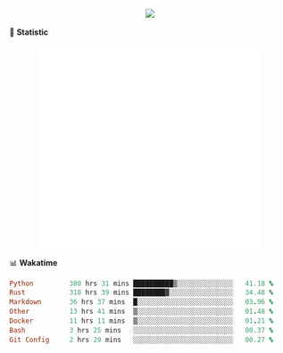 <!-- https://github.com/DenverCoder1/readme-typing-svg -->
<p align="center">
<img src="https://readme-typing-svg.demolab.com?font=Orbitron&size=25&pause=1000&center=true&vCenter=true&random=false&width=600&lines=Welcome+to+my+GitHub+profile+page!" />


🌟 **Statistic**

<p align="center">
  <img width="400" align="top" src="https://github.com/fllesser/fllesser/blob/main/left.svg" />
  <img width="400" align="top" src="https://github.com/fllesser/fllesser/blob/main/right.svg" />
</p>


📊 **Wakatime**

<!--START_SECTION:waka-->

```ruby
Python         380 hrs 31 mins ██████████▒░░░░░░░░░░░░░░   41.18 %
Rust           318 hrs 39 mins ████████▓░░░░░░░░░░░░░░░░   34.48 %
Markdown       36 hrs 37 mins  █░░░░░░░░░░░░░░░░░░░░░░░░   03.96 %
Other          13 hrs 41 mins  ▒░░░░░░░░░░░░░░░░░░░░░░░░   01.48 %
Docker         11 hrs 11 mins  ▒░░░░░░░░░░░░░░░░░░░░░░░░   01.21 %
Bash           3 hrs 25 mins   ░░░░░░░░░░░░░░░░░░░░░░░░░   00.37 %
Git Config     2 hrs 29 mins   ░░░░░░░░░░░░░░░░░░░░░░░░░   00.27 %
```

<!--END_SECTION:waka-->


